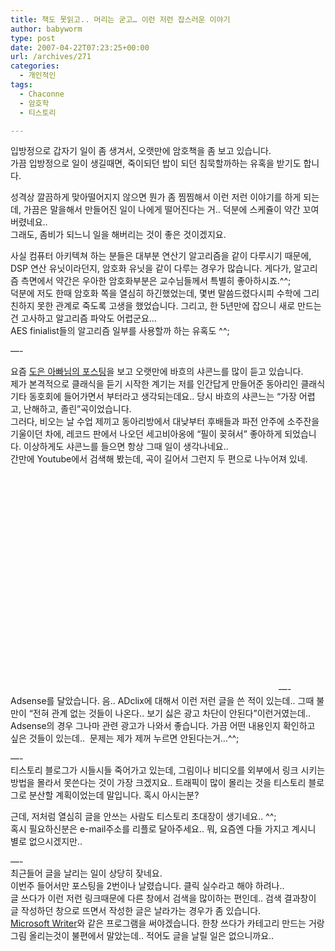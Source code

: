 ```yaml
---
title: 책도 못읽고.. 머리는 굳고… 이런 저런 잡스러운 이야기
author: babyworm
type: post
date: 2007-04-22T07:23:25+00:00
url: /archives/271
categories:
  - 개인적인
tags:
  - Chaconne
  - 암호학
  - 티스토리

---
```

입방정으로 갑자기 일이 좀 생겨서, 오랫만에 암호책을 좀 보고 있습니다.  
가끔 입방정으로 일이 생길때면, 죽이되던 밥이 되던 침묵할까하는 유혹을 받기도 합니다. 

성격상 깔끔하게 맞아떨어지지 않으면 뭔가 좀 찜찜해서 이런 저런 이야기를 하게 되는데, 가끔은 말을해서 만들어진 일이 나에게 떨어진다는 거.. 덕분에 스케쥴이 약간 꼬여 버렸네요..  
그래도, 좀비가 되느니 일을 해버리는 것이 좋은 것이겠지요.

사실 컴퓨터 아키텍쳐 하는 분들은 대부분 연산기 알고리즘을 같이 다루시기 때문에, DSP 연산 유닛이라던지, 암호화 유닛을 같이 다루는 경우가 많습니다. 게다가, 알고리즘 측면에서 약간은 우아한 암호화부분은 교수님들께서 특별히 좋아하시죠.^^;  
덕분에 저도 한때 암호화 쪽을 열심히 하긴했었는데, 몇번 말씀드렸다시피 수학에 그리 친하지 못한 관계로 죽도록 고생을 했었습니다. 그리고, 한 5년만에 잡으니 새로 만드는 건 고사하고 알고리즘 파악도 어렵군요&#8230;  
AES finialist들의 알고리즘 일부를 사용할까 하는 유혹도 ^^;

&#8212;-

요즘 <A href="http://doeun.tistory.com/63" target=_blank>도은 아빠님의 포스팅</A>을 보고 오랫만에 바흐의 샤콘느를 많이 듣고 있습니다.  
제가 본격적으로 클래식을 듣기 시작한 계기는 저를 인간답게 만들어준 동아리인 클래식 기타 동호회에 들어가면서 부터라고 생각되는데요.. 당시 바흐의 샤콘느는 &#8220;가장 어렵고, 난해하고, 졸린&#8221;곡이었습니다.  
그러다, 비오는 날 수업 제끼고 동아리방에서 대낮부터 후배들과 파전 안주에 소주잔을 기울이던 차에, 레코드 판에서 나오던 세고비아옹에 &#8220;필이 꽂혀서&#8221; 좋아하게 되었습니다. 이상하게도 샤콘느를 들으면 항상 그때 일이 생각나네요..  
간만에 Youtube에서 검색해 봤는데, 곡이 길어서 그런지 두 편으로 나누어져 있네.  


<OBJECT height=350 width=425>

<PARAM NAME="movie" VALUE="http://www.youtube.com/v/qRhorozjEEg" />

<PARAM NAME="wmode" VALUE="transparent" />

  
</OBJECT>  
&#8212;-  
Adsense를 달았습니다. 음.. ADclix에 대해서 이런 저런 글을 쓴 적이 있는데.. 그때 불만이 &#8220;전혀 관계 없는 것들이 나온다.. 보기 싫은 광고 차단이 안된다&#8221;이런거였는데.. Adsense의 경우 그나마 관련 광고가 나와서 좋습니다.  
가끔 어떤 내용인지 확인하고 싶은 것들이 있는데..&nbsp; 문제는 제가 제꺼 누르면 안된다는거&#8230;^^;

&#8212;-  
티스토리 블로그가 시들시들 죽어가고 있는데, 그림이나 비디오를 외부에서 링크 시키는 방법을 몰라서 못쓴다는 것이 가장 크겠지요.. 트래픽이 많이 몰리는 것을 티스토리 블로그로 분산할 계획이었는데 말입니다. 혹시 아시는분?

근데, 저처럼 열심히 글을 안쓰는 사람도 티스토리 초대장이 생기네요.. ^^;  
혹시 필요하신분은 e-mail주소를 리플로 달아주세요.. 뭐, 요즘엔 다들 가지고 계시니 별로 없으시겠지만..

&#8212;-  
최근들어 글을 날리는 일이 상당히 잦네요.  
이번주 들어서만 포스팅을 2번이나 날렸습니다. 클릭 실수라고 해야 하려나..  
글 쓰다가 이런 저런 링크때문에 다른 창에서 검색을 많이하는 편인데.. 검색 결과창이 글 작성하던 창으로 뜨면서 작성한 글은 날라가는 경우가 좀 있습니다.  
<A href="http://windowslivewriter.spaces.live.com/" target=_blank>Microsoft Writer</A>와 같은 프로그램을 써야겠습니다. 한창 쓰다가 카테고리 만드는 거랑 그림 올리는것이 불편에서 말았는데.. 적어도 글을 날릴 일은 없으니까요..